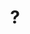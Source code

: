 ---
pid: LS108
title: "?"
location_transcription: Where Patti Labell and Teddy Pendergrass lived
zipcode: '19107'
outside_phl: 
neighborhood: Washington Square West,Avenue of The Arts,Midtown Village,Chinatown
age: '49'
age_range: 40-49
instagram: 
image_file_name: LS_108.jpg
proposal_transcription: I would like to have a statue of R and B singers Patti LaBelle
  and Teddy Pendergrass
topic: Figure,History,Music,Pop Culture
topic_summary: 0, 0, 0, 0
type: Sculpture Statue
keywords_other: 
credit: O'Neil M. Williams
image_labels: 
twitter: 
facebook: 
permalink: "/monuments/ls108/"
layout: item-page
---